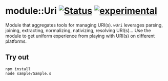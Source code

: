 
# module::Uri [![Status](https://github.com/Wandalen/wUri/workflows/Publish/badge.svg)](https://github.com/Wandalen/wUri/actions?query=workflow%3APublish) [![experimental](https://img.shields.io/badge/stability-experimental-orange.svg)](https://github.com/emersion/stability-badges#experimental)

Module that aggregates tools for managing URI(s). `wUri` leverages parsing, joining, extracting, normalizing, nativizing, resolving URI(s)... Use the module to get uniform experience from playing with URI(s) on different platforms.

## Try out
```
npm install
node sample/Sample.s
```

